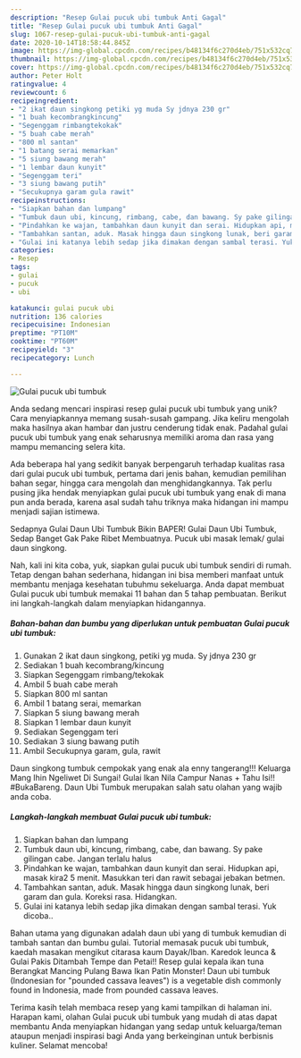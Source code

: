```yaml
---
description: "Resep Gulai pucuk ubi tumbuk Anti Gagal"
title: "Resep Gulai pucuk ubi tumbuk Anti Gagal"
slug: 1067-resep-gulai-pucuk-ubi-tumbuk-anti-gagal
date: 2020-10-14T18:58:44.845Z
image: https://img-global.cpcdn.com/recipes/b48134f6c270d4eb/751x532cq70/gulai-pucuk-ubi-tumbuk-foto-resep-utama.jpg
thumbnail: https://img-global.cpcdn.com/recipes/b48134f6c270d4eb/751x532cq70/gulai-pucuk-ubi-tumbuk-foto-resep-utama.jpg
cover: https://img-global.cpcdn.com/recipes/b48134f6c270d4eb/751x532cq70/gulai-pucuk-ubi-tumbuk-foto-resep-utama.jpg
author: Peter Holt
ratingvalue: 4
reviewcount: 6
recipeingredient:
- "2 ikat daun singkong petiki yg muda Sy jdnya 230 gr"
- "1 buah kecombrangkincung"
- "Segenggam rimbangtekokak"
- "5 buah cabe merah"
- "800 ml santan"
- "1 batang serai memarkan"
- "5 siung bawang merah"
- "1 lembar daun kunyit"
- "Segenggam teri"
- "3 siung bawang putih"
- "Secukupnya garam gula rawit"
recipeinstructions:
- "Siapkan bahan dan lumpang"
- "Tumbuk daun ubi, kincung, rimbang, cabe, dan bawang. Sy pake gilingan cabe. Jangan terlalu halus"
- "Pindahkan ke wajan, tambahkan daun kunyit dan serai. Hidupkan api, masak kira2 5 menit. Masukkan teri dan rawit sebagai jebakan betmen."
- "Tambahkan santan, aduk. Masak hingga daun singkong lunak, beri garam dan gula. Koreksi rasa. Hidangkan."
- "Gulai ini katanya lebih sedap jika dimakan dengan sambal terasi. Yuk dicoba.."
categories:
- Resep
tags:
- gulai
- pucuk
- ubi

katakunci: gulai pucuk ubi 
nutrition: 136 calories
recipecuisine: Indonesian
preptime: "PT10M"
cooktime: "PT60M"
recipeyield: "3"
recipecategory: Lunch

---
```



![Gulai pucuk ubi tumbuk](https://img-global.cpcdn.com/recipes/b48134f6c270d4eb/751x532cq70/gulai-pucuk-ubi-tumbuk-foto-resep-utama.jpg)

Anda sedang mencari inspirasi resep gulai pucuk ubi tumbuk yang unik? Cara menyiapkannya memang susah-susah gampang. Jika keliru mengolah maka hasilnya akan hambar dan justru cenderung tidak enak. Padahal gulai pucuk ubi tumbuk yang enak seharusnya memiliki aroma dan rasa yang mampu memancing selera kita.

Ada beberapa hal yang sedikit banyak berpengaruh terhadap kualitas rasa dari gulai pucuk ubi tumbuk, pertama dari jenis bahan, kemudian pemilihan bahan segar, hingga cara mengolah dan menghidangkannya. Tak perlu pusing jika hendak menyiapkan gulai pucuk ubi tumbuk yang enak di mana pun anda berada, karena asal sudah tahu triknya maka hidangan ini mampu menjadi sajian istimewa.

Sedapnya Gulai Daun Ubi Tumbuk Bikin BAPER! Gulai Daun Ubi Tumbuk, Sedap Banget Gak Pake Ribet Membuatnya. Pucuk ubi masak lemak/ gulai daun singkong.


Nah, kali ini kita coba, yuk, siapkan gulai pucuk ubi tumbuk sendiri di rumah. Tetap dengan bahan sederhana, hidangan ini bisa memberi manfaat untuk membantu menjaga kesehatan tubuhmu sekeluarga. Anda dapat membuat Gulai pucuk ubi tumbuk memakai 11 bahan dan 5 tahap pembuatan. Berikut ini langkah-langkah dalam menyiapkan hidangannya.

<!--inarticleads1-->

##### Bahan-bahan dan bumbu yang diperlukan untuk pembuatan Gulai pucuk ubi tumbuk:

1. Gunakan 2 ikat daun singkong, petiki yg muda. Sy jdnya 230 gr
1. Sediakan 1 buah kecombrang/kincung
1. Siapkan Segenggam rimbang/tekokak
1. Ambil 5 buah cabe merah
1. Siapkan 800 ml santan
1. Ambil 1 batang serai, memarkan
1. Siapkan 5 siung bawang merah
1. Siapkan 1 lembar daun kunyit
1. Sediakan Segenggam teri
1. Sediakan 3 siung bawang putih
1. Ambil Secukupnya garam, gula, rawit


Daun singkong tumbuk cempokak yang enak ala enny tangerang!!! Keluarga Mang Ihin Ngeliwet Di Sungai! Gulai Ikan Nila Campur Nanas + Tahu Isi!! #BukaBareng. Daun Ubi Tumbuk merupakan salah satu olahan yang wajib anda coba. 

<!--inarticleads2-->

##### Langkah-langkah membuat Gulai pucuk ubi tumbuk:

1. Siapkan bahan dan lumpang
1. Tumbuk daun ubi, kincung, rimbang, cabe, dan bawang. Sy pake gilingan cabe. Jangan terlalu halus
1. Pindahkan ke wajan, tambahkan daun kunyit dan serai. Hidupkan api, masak kira2 5 menit. Masukkan teri dan rawit sebagai jebakan betmen.
1. Tambahkan santan, aduk. Masak hingga daun singkong lunak, beri garam dan gula. Koreksi rasa. Hidangkan.
1. Gulai ini katanya lebih sedap jika dimakan dengan sambal terasi. Yuk dicoba..


Bahan utama yang digunakan adalah daun ubi yang di tumbuk kemudian di tambah santan dan bumbu gulai. Tutorial memasak pucuk ubi tumbuk, kaedah masakan mengikut citarasa kaum Dayak/Iban. Karedok leunca &amp; Gulai Pakis Ditambah Tempe dan Petai!! Resep gulai kepala ikan tuna Berangkat Mancing Pulang Bawa Ikan Patin Monster! Daun ubi tumbuk (Indonesian for &#34;pounded cassava leaves&#34;) is a vegetable dish commonly found in Indonesia, made from pounded cassava leaves. 

Terima kasih telah membaca resep yang kami tampilkan di halaman ini. Harapan kami, olahan Gulai pucuk ubi tumbuk yang mudah di atas dapat membantu Anda menyiapkan hidangan yang sedap untuk keluarga/teman ataupun menjadi inspirasi bagi Anda yang berkeinginan untuk berbisnis kuliner. Selamat mencoba!

